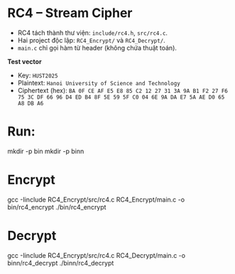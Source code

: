 # RC4 – Stream Cipher 

- RC4 tách thành thư viện: `include/rc4.h`, `src/rc4.c`.
- Hai project độc lập: `RC4_Encrypt/` và `RC4_Decrypt/`.
- `main.c` chỉ gọi hàm từ header (không chứa thuật toán).


**Test vector**
- Key: `HUST2025`
- Plaintext: `Hanoi University of Science and Technology`
- Ciphertext (hex): `BA 0F CE AF E5 E8 85 C2 12 27 31 3A 9A B1 F2 27 F6 75 3C DF 66 96 D4 ED B4 8F 5E 59 5F C0 04 6E 9A DA E7 5A AE D0 65 A8 DB A6`

# Run:
mkdir -p bin
mkdir -p binn

# Encrypt
gcc -Iinclude RC4_Encrypt/src/rc4.c RC4_Encrypt/main.c -o bin/rc4_encrypt
./bin/rc4_encrypt

# Decrypt
gcc -Iinclude RC4_Encrypt/src/rc4.c RC4_Decrypt/main.c -o binn/rc4_decrypt
./binn/rc4_decrypt
